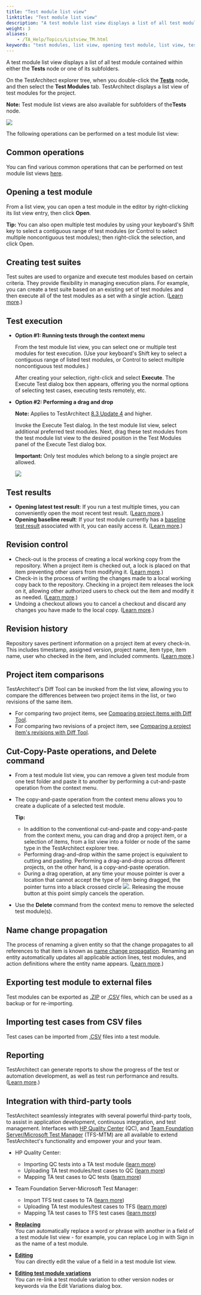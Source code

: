 ```yaml
--- 
title: "Test module list view"
linktitle: "Test module list view"
description: "A test module list view displays a list of all test module contained within either the Tests node or one of its subfolders."
weight: 3
aliases: 
    - /TA_Help/Topics/Listview_TM.html
keywords: "test modules, list view, opening test module, list view, test modules, executing test, check in, check out, list view, test modules, undo, list view, test modules, opening latest test result, list view, test modules, opening baseline result, history, renaming, creating test suite, reporting, exporting, sorting, copying text, filters, editing multiple fields"
---
```


A test module list view displays a list of all test module contained within either the **Tests** node or one of its subfolders.

On the TestArchitect explorer tree, when you double-click the [**Tests**](/TA_Help/Topics/Project_items_tests.html) node, and then select the **Test Modules** tab. TestArchitect displays a list view of test modules for the project.

**Note:** Test module list views are also available for subfolders of the**Tests** node.

![](/images/TA_Help/Images/Listview_example.png)

The following operations can be performed on a test module list view:

## Common operations

You can find various common operations that can be performed on test module list views [here](/TA_Help/Topics/Listview_common_operations.html).

## Opening a test module

From a list view, you can open a test module in the editor by right-clicking its list view entry, then click **Open**.

**Tip:** You can also open multiple test modules by using your keyboard's Shift key to select a contiguous range of test modules \(or Control to select multiple noncontiguous test modules\); then right-click the selection, and click Open.

## Creating test suites

Test suites are used to organize and execute test modules based on certain criteria. They provide flexibility in managing execution plans. For example, you can create a test suite based on an existing set of test modules and then execute all of the test modules as a set with a single action. \([Learn more](/TA_Help/Topics/Test_suite_item_static.html#step.Option_4).\)

## Test execution

-   **Option \#1: Running tests through the context menu**

    From the test module list view, you can select one or multiple test modules for test execution. \(Use your keyboard's Shift key to select a contiguous range of listed test modules, or Control to select multiple noncontiguous test modules.\)

    After creating your selection, right-click and select **Execute**. The Execute Test dialog box then appears, offering you the normal options of selecting test cases, executing tests remotely, etc.

-   **Option \#2: Performing a drag and drop**

    **Note:** Applies to TestArchitect [8.3 Update 4](/TA_Automation/Topics/../../TA_ReleaseNotes/DITA_source/Whats_New_Windows_8.3_update_4.html) and higher.

    Invoke the Execute Test dialog. In the test module list view, select additional preferred test modules. Next, drag these test modules from the test module list view to the desired position in the Test Modules panel of the Execute Test dialog box.

    **Important:** Only test modules which belong to a single project are allowed.

    ![](/images/TA_Help/Images/tm_listview_drag_drop_execution.png)


## Test results

-   **Opening latest test result**: If you run a test multiple times, you can conveniently open the most recent test result. \([Learn more](/TA_Help/Topics/Test_result_open_latest_test_result.html).\)
-   **Opening baseline result**: If your test module currently has a [baseline test result](/TA_Help/Topics/Test_result_comparison_dialog_box.html) associated with it, you can easily access it. \([Learn more](/TA_Help/Topics/Test_result_open_baseline_result.html).\)

## Revision control

-   Check-out is the process of creating a local working copy from the repository. When a project item is checked out, a lock is placed on that item preventing other users from modifying it. \([Learn more](/TA_Help/Topics/Project_items_checkout.html).\)
-   Check-in is the process of writing the changes made to a local working copy back to the repository. Checking in a project item releases the lock on it, allowing other authorized users to check out the item and modify it as needed. \([Learn more](/TA_Help/Topics/Project_items_checkin.html).\)
-   Undoing a checkout allows you to cancel a checkout and discard any changes you have made to the local copy. \([Learn more](/TA_Help/Topics/Project_items_undo_checkout.html).\)

## Revision history

Repository saves pertinent information on a project item at every check-in. This includes timestamp, assigned version, project name, item type, item name, user who checked in the item, and included comments. \([Learn more](/TA_Help/Topics/Project_items_history.html).\)

## Project item comparisons

TestArchitect's Diff Tool can be invoked from the list view, allowing you to compare the differences between two project items in the list, or two revisions of the same item.

-   For comparing two project items, see [Comparing project items with Diff Tool](/TA_Help/Topics/ug_diff_tool_comparing_items.html).
-   For comparing two revisions of a project item, see [Comparing a project item's revisions with Diff Tool](/TA_Help/Topics/ug_diff_tool_comparing_revisions.html).

## Cut-Copy-Paste operations, and Delete command

-   From a test module list view, you can remove a given test module from one test folder and paste it to another by performing a cut-and-paste operation from the context menu.
-   The copy-and-paste operation from the context menu allows you to create a duplicate of a selected test module.

    **Tip:**

    -   In addition to the conventional cut-and-paste and copy-and-paste from the context menu, you can drag and drop a project item, or a selection of items, from a list view into a folder or node of the same type in the TestArchitect explorer tree.
    -   Performing drag-and-drop within the same project is equivalent to cutting and pasting. Performing a drag-and-drop across different projects, on the other hand, is a copy-and-paste operation.
    -   During a drag operation, at any time your mouse pointer is over a location that cannot accept the type of item being dragged, the pointer turns into a black crossed circle ![](/images/TA_Help/Images/black_cross_icon.png). Releasing the mouse button at this point simply cancels the operation.
-   Use the **Delete** command from the context menu to remove the selected test module\(s\).

## Name change propagation

The process of renaming a given entity so that the change propagates to all references to that item is known as [name change propagation](/TA_Glossary/Topics/glossaryNameChangePropagation.html). Renaming an entity automatically updates all applicable action lines, test modules, and action definitions where the entity name appears. \([Learn more](/TA_Help/Topics/Project_and_project_items_rename_refactoring.html).\)

## Exporting test module to external files

Test modules can be exported as [.ZIP](/TA_Help/Topics/Test_module_exporting_to_zip.html) or [.CSV](/TA_Help/Topics/Exporing_to_CSV_single_test_module.html) files, which can be used as a backup or for re-importing.

## Importing test cases from CSV files

Test cases can be imported from [.CSV](/TA_Help/Topics/Importing_from_CSV_test_cases.html) files into a test module.

## Reporting

TestArchitect can generate reports to show the progress of the test or automation development, as well as test run performance and results. \([Learn more](/TA_Help/Topics/Report_producing.html#choice_oj2_cwb_cw).\)

## Integration with third-party tools

TestArchitect seamlessly integrates with several powerful third-party tools, to assist in application development, continuous integration, and test management. Interfaces with [HP Quality Center](/TA_Help/Topics/Integration_QC_intro.html) \(QC\), and [Team Foundation Server/Microsoft Test Manager](/TA_Help/Topics/ug_MTM_def.html) \(TFS-MTM\) are all available to extend TestArchitect's functionality and empower your and your team.

-   HP Quality Center:
    -   Importing QC tests into a TA test module \([learn more](/TA_Help/Topics/Integration_QC_test_development_step_1.html)\)
    -   Uploading TA test modules/test cases to QC \([learn more](/TA_Help/Topics/Integration_QC_test_development_step_2.html)\)
    -   Mapping TA test cases to QC tests \([learn more](/TA_Help/Topics/Integration_QC_connecting_repo_to_QC_server_step_3.html)\)
-   Team Foundation Server-Microsoft Test Manager:
    -   Import TFS test cases to TA \([learn more](/TA_Help/Topics/ug_MTM_import_TC.html)\)
    -   Uploading TA test modules/test cases to TFS \([learn more](/TA_Help/Topics/ug_upload_TAtest_MTM.html)\)
    -   Mapping TA test cases to TFS test cases \([learn more](/TA_Help/Topics/Integration_MTM_mapping_TA_MTM_IDs.html)\)

-   **[Replacing](/TA_Help/Topics/Listview_test_module_replacing.html)**  
You can automatically replace a word or phrase with another in a field of a test module list view - for example, you can replace Log in with Sign in as the name of a test module.
-   **[Editing](/TA_Help/Topics/Listview_test_module_editing.html)**  
You can directly edit the value of a field in a test module list view.
-   **[Editing test module variations](/TA_Help/Topics/ug_Listview_test_module_editing_variations.html)**  
You can re-link a test module variation to other version nodes or keywords via the Edit Variations dialog box.




